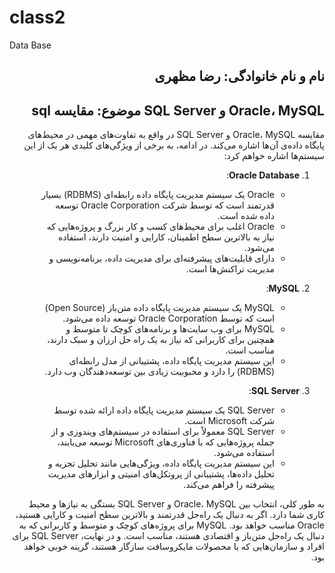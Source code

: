 # class2
Data Base
<h2 dir="rtl"> نام و نام خانوادگی: رضا مظهری</h2>
<h2 dir="rtl"> Oracle، MySQL و SQL Server موضوع: مقایسه sql</h2>

<div dir = "rtl">
مقایسه Oracle، MySQL و SQL Server در واقع به تفاوت‌های مهمی در محیط‌های پایگاه داده‌ی آن‌ها اشاره می‌کند. در ادامه، به برخی از ویژگی‌های کلیدی هر یک از این سیستم‌ها اشاره خواهم کرد:

1. **Oracle Database**:
   - Oracle یک سیستم مدیریت پایگاه داده رابطه‌ای (RDBMS) بسیار قدرتمند است که توسط شرکت Oracle Corporation توسعه داده شده است.
   - Oracle اغلب برای محیط‌های کسب و کار بزرگ و پروژه‌هایی که نیاز به بالاترین سطح اطمینان، کارایی و امنیت دارند، استفاده می‌شود.
   - دارای قابلیت‌های پیشرفته‌ای برای مدیریت داده، برنامه‌نویسی و مدیریت تراکنش‌ها است.

2. **MySQL**:
   - MySQL یک سیستم مدیریت پایگاه داده متن‌باز (Open Source) است که توسط Oracle Corporation توسعه داده می‌شود.
   - MySQL برای وب سایت‌ها و برنامه‌های کوچک تا متوسط ​​و همچنین برای کاربرانی که نیاز به یک راه حل ارزان و سبک دارند، مناسب است.
   - این سیستم مدیریت پایگاه داده، پشتیبانی از مدل رابطه‌ای (RDBMS) را دارد و محبوبیت زیادی بین توسعه‌دهندگان وب دارد.

3. **SQL Server**:
   - SQL Server یک سیستم مدیریت پایگاه داده ارائه شده توسط شرکت Microsoft است.
   - SQL Server معمولاً برای استفاده در سیستم‌های ویندوزی و از جمله پروژه‌هایی که با فناوری‌های Microsoft توسعه می‌یابند، استفاده می‌شود.
   - این سیستم مدیریت پایگاه داده، ویژگی‌هایی مانند تحلیل تجزیه و تحلیل داده‌ها، پشتیبانی از پروتکل‌های امنیتی و ابزارهای مدیریت پیشرفته را فراهم می‌کند.

به طور کلی، انتخاب بین Oracle، MySQL و SQL Server بستگی به نیازها و محیط کاری شما دارد. اگر به دنبال یک راه‌حل قدرتمند و بالاترین سطح امنیت و کارایی هستید، Oracle مناسب خواهد بود. MySQL برای پروژه‌های کوچک و متوسط ​​و کاربرانی که به دنبال یک راه‌حل متن‌باز و اقتصادی هستند، مناسب است. و در نهایت، SQL Server برای افراد و سازمان‌هایی که با محصولات مایکروسافت سازگار هستند، گزینه خوبی خواهد بود.
</div>
